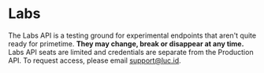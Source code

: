 # Labs

The Labs API is a testing ground for experimental endpoints that aren't quite ready for primetime. **They may change, break or disappear at any time.** Labs API seats are limited and credentials are separate from the Production API. To request access, please email [support@luc.id](mailto:support@luc.id).
